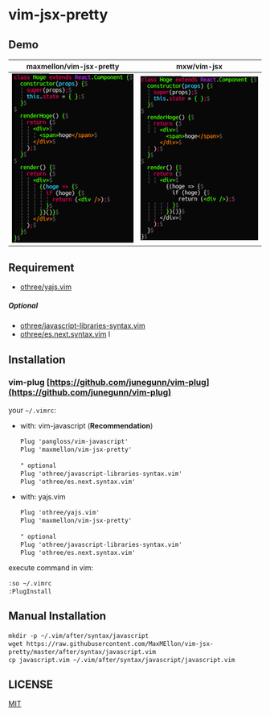 vim-jsx-pretty
=======

Demo
---

|maxmellon/vim-jsx-pretty|mxw/vim-jsx|
|---|---|
|![](https://raw.githubusercontent.com/MaxMEllon/demos/master/vim-jsx-pretty/vim-jsx-pretty.png)|![](https://raw.githubusercontent.com/MaxMEllon/demos/master/vim-jsx-pretty/vim-jsx.png)|

Requirement
---

- [othree/yajs.vim](https://github.com/othree/yajs.vim)

##### Optional

- [othree/javascript-libraries-syntax.vim](https://github.com/othree/javascript-libraries-syntax.vim)
- [othree/es.next.syntax.vim](https://github.com/othree/es.next.syntax.vim)
l

Installation
---

### vim-plug [https://github.com/junegunn/vim-plug](https://github.com/junegunn/vim-plug)

your `~/.vimrc`:

- with: vim-javascript (**Recommendation**)

    ```vim
    Plug 'pangloss/vim-javascript'
    Plug 'maxmellon/vim-jsx-pretty'

    " optional
    Plug 'othree/javascript-libraries-syntax.vim'
    Plug 'othree/es.next.syntax.vim'
    ```

- with: yajs.vim

    ```vim
    Plug 'othree/yajs.vim'
    Plug 'maxmellon/vim-jsx-pretty'

    " optional
    Plug 'othree/javascript-libraries-syntax.vim'
    Plug 'othree/es.next.syntax.vim'
    ```

execute command in vim:

    :so ~/.vimrc
    :PlugInstall

Manual Installation
---

```
mkdir -p ~/.vim/after/syntax/javascript
wget https://raw.githubusercontent.com/MaxMEllon/vim-jsx-pretty/master/after/syntax/javascript.vim
cp javascript.vim ~/.vim/after/syntax/javascript/javascript.vim
```

LICENSE
---
[MIT](./LICENSE.txt)
